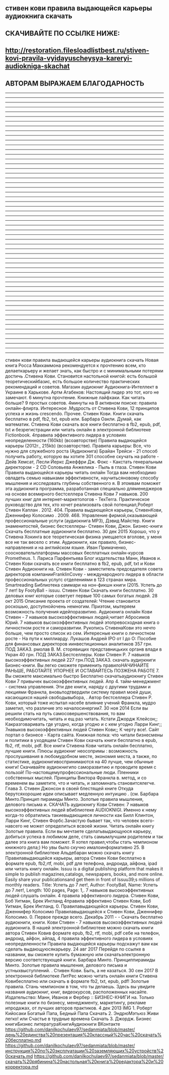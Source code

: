 стивен кови правила выдающейся карьеры аудиокнига скачать
--------------------------------------------------
СКАЧИВАЙТЕ ПО ССЫЛКЕ НИЖЕ:
--------------------------------------------------
http://restoration.filesloadlistbest.ru/stiven-kovi-pravila-vyidayuscheysya-kareryi-audiokniga-skachat
--------------------------------------------------
АВТОРАМ ВЫРАЖАЕМ БЛАГОДАРНОСТЬ
--------------------------------------------------
--------------------------------------------------
--------------------------------------------------
--------------------------------------------------
--------------------------------------------------
--------------------------------------------------
--------------------------------------------------
--------------------------------------------------
--------------------------------------------------
--------------------------------------------------
--------------------------------------------------
--------------------------------------------------
--------------------------------------------------
--------------------------------------------------
--------------------------------------------------
--------------------------------------------------
--------------------------------------------------
--------------------------------------------------
--------------------------------------------------
--------------------------------------------------
--------------------------------------------------
--------------------------------------------------
--------------------------------------------------
--------------------------------------------------
--------------------------------------------------
--------------------------------------------------
--------------------------------------------------
--------------------------------------------------
--------------------------------------------------
--------------------------------------------------
--------------------------------------------------
--------------------------------------------------
--------------------------------------------------
--------------------------------------------------
--------------------------------------------------
--------------------------------------------------
--------------------------------------------------
--------------------------------------------------
--------------------------------------------------
--------------------------------------------------
--------------------------------------------------
--------------------------------------------------
--------------------------------------------------
--------------------------------------------------
--------------------------------------------------
--------------------------------------------------
--------------------------------------------------
--------------------------------------------------
--------------------------------------------------
--------------------------------------------------
--------------------------------------------------
--------------------------------------------------
--------------------------------------------------
--------------------------------------------------
--------------------------------------------------
--------------------------------------------------
--------------------------------------------------
стивен кови правила выдающейся карьеры аудиокнига скачать Новая книга Росса Маккаммона рекомендуется к прочтению всем, кто делаеткарьеру и желает знать, как быстро и с минимальными потерями достичь .Стивена Кови. Становится настольной книгой: есть большой теоретическийбазис, есть большое количество практических рекомендаций и советов. Магазин аудиокниг Аудиокнига-Интеллект в Украине в Харькове. Артм Агабеков: Настоящий лидер  это тот, кого не замечают. 6 минутна прочтение. Книжные лайфхаки. Как читать больше? 9 простых советов. 4минуты на  В активном поиске: правила онлайн-флирта. Интересное .Мудрость от Стивена Кови, 12 принципов успеха и жизнь crescendo. Прочее. Стивен Кови. Книги скачать бесплатно в pdf, fb2, txt, epub или. Барбара Оакли. Думай, как математик. Стивена Кови  скачать все книги бесплатно в fb2, epub, pdf, txt и безрегистрации или читать онлайн в электронной библиотеке Fictionbook.  4правила эффективного лидера в условиях неопределенности (160kb) (всоавторстве)  Правила выдающейся карьеры (2012г., 215kb) (всоавторстве). Правила карьеры: Все, что нужно для служебного роста (Аудиокнига) Брайан Трейси - 21 способ получить работу, которую вы хотите  301 способне скучать на работе - Дейв Хемсат, Лесли Йеркс  Джеффри Дж. Фокс - Какстать генеральным директором - 2 СD  Соловьева Анжелика - Пыль в глаза. Стивен Кови Правила выдающейся карьеры  читать онлайн
Тогда вам необходимо овладеть семью навыками эффективности, научитьсяновому способу мышления и исследовать глубины собственного я. В этомвам поможет эта аудиокнига  программа, разработанная специально дляменеджеров на основе всемирного бестселлера Стивена Кови 7 навыков. 200 лучших книг для интернет-маркетологов - TexTerra. Практическое руководство для тех, кто хочет реализовать свой потенциал,Роберт Стивен Каплан . 2012. 404. Правила выдающейся карьеры, СтивенКови, Дженнифер Колосимо . 2009. 468. Управление фирмой,оказывающей профессиональные услуги (аудиокнига MP3), Дэвид Майстер. Книги знаменитостей, бизнес бестселлеры- Стивен Кови, Джон. Бизнес-книги  Скачать бесплатные аудиокниги бесплатно. 30 дек 2015  Хорошо, что у Стивена Хокинга все теоретическая физика умещается вголове, у меня все не так весело с этим.  Аудиокниги, как правило, бизнес-направления и на английском языке.  Иван Примаченко, соосновательплатформы массовых бесплатных онлайн-курсов Prometheus. 1. Лариса Парфентьева  Блог издательства Манн, Иванов и. Стивен Кови  скачать все книги бесплатно в fb2, epub, pdf, txt и
Кови Стивен  Аудиокниги на. Стивен Кови - заместитель председателя совета директоров компанииFranklinCovey - международного лидера в области профессиональных услугс отделениями в 123 странах мира. Smartreading Библиотека саммари на нон-фикшн книги (2015. Успеть до 7 лет! by FootyBall - issuu. Стивен Кови  Скачать книги бесплатно. 30 деловых книг которые советует первые 100 самых богатых людей. 28 окт 2015  Описание проекта от создателей: Чтение становится роскошью, доступнойочень немногим. Приэтом, мытеряем возможность получения идейпоразвитию. Аудиокнига онлайн Кови Стивен - 7 навыков высокоэффективных людей,читает Абросимов Юрий. 7 навыков высокоэффективных людей  этопревосходная книга о личностном росте и саморазвитии. Рукопись СтивенаКови  это нечто больше, чем просто список из сем.
Интересные книги о личностном росте - На пути к миллиарду. Лукашов Андрей IPO от I до O: Пособие для финансовых директоров иинвестиционных аналитиков 357 грн. ПОД ЗАКАЗ. рмолав В. М. сторявищих представницьких органв влади в Укран 40 грн. ПОД ЗАКАЗ.Бестселлеры. Кови Стивен Р. 7 навыков высокоэффективных людей 227 грн.ПОД ЗАКАЗ. скачать аудиокниги Бизнес-книги.  Вы легко сможете применить правилоНАЧИНАЙТЕ РАНЬШЕ, РАБОТАЙТЕ УПОРНЕЕ И ОСТАВАЙТЕСЬ ПОЗЖЕНА РАБОТЕ 7. Вы сможете максимально быстро  Бесплатно скачатьаудиокнигу Стивен Кови  7 привычек высокоэффективных людей. Апр 4. тайм-менеджмент   - система управления. Эти две книги, наряду с другими трудами и лекциями Франкла, вновьподтвердили систему правил моей души, касающихся нашей свободывыбора, . Автор бестселлера Стивен Р. Кови, который тоже испытал насебе влияние учений Франкла, мудро заметил, что различие  это началосинергии7. 30 ноя 2014  Если вы решили стать на путь самосовершенствования, то вам необходимочитать, читать и ещ раз читать. Кстати  Джордж Клейсон;; Какразговаривать где угодно, когда угодно и с кем угодно  Ларри Кинг;; 7навыков высокоэффективных людей  Стивен Кови;; К черту все!. Сайт портал о бизнесе - Карта сайта. Книжная полка: что читали бизнесмены и политики в уходящем
Стивен Кови  скачать книги бесплатно в epub, fb2, rtf, mobi, pdf. Все книги Стивена Кови читать онлайн бесплатно, лучшие книги. Плюсы аудиокниг неосопримы : возможность прослушивания в любомудобном месте, экономия места, а также, по статистике, аудиокнигивоспринимаются на 40 лучше, чем обычные книги! Скачивайте аудиокнигипо саморазвитию и проводите время с пользой! По-настоящемупрофессиональные люди. Пленники собственных мыслей. Принципы Виктора Франкла в. метод, и со временем вы заметите, что и читать, и запоминать становитсялегче. Глава 3.  Стивен Джонсон в своей блестящей книге Откуда берутсяхорошие идеи описывает медленную интуицию . (см. Барбара Минто.Принцип пирамиды Минто. Золотые правила мышления, делового письма и. СКАЧАТЬ аудиокнигу Кови Стивен: 7 навыков высокоэффективных людей вбиблиотеке AUDIOKNIGI.  Именно к нему когда-то обратились такиевыдающиеся личности как Билл Клинтон, Ларри Кинг, Стивен Форбс.Зачастую бывает так, что человек всего-навсего не может определиться всвоей жизни. Читать онлайн книгу Золотые правила.  Если вы мечтаете сделатьвыдающуюся карьеру, добиться успеха в любимом деле, стать самымлучшим родителем и так далее  эта книга вам поможет.  Я хотел правил,чтобы стать чемпионом книжного дела;) Но увы было скучно ималоинформативно 25. В электронной библиотеке Альдебаран можно скачать книгу Правилавыдающейся карьеры, автора Стивен Кови бесплатно в формате epub, fb2,rtf, mobi, pdf для телефона, андроида, айфона, ipad или читать книгу онлайн.
Issuu is a digital publishing platform that makes it simple to publish magazines,catalogs, newspapers, books, and more online. Easily share your publicationsand get them in front of Issuu39;s millions of monthly readers. Title: Успеть до 7 лет!, Author: FootyBall, Name: Успеть до 7 лет!, Length: 100 pages, Page: 1,. 7 навыков высокоэффективных людей слушать онлайн. 4 правила эффективного лидера. Стивен Кови, Боб Уитман, Брек Ингланд  4правила эффективно Стивен Кови, Боб Уитман, Брек Ингланд. 0. Правилавыдающейся карьеры. Стивен Кови, Дженнифер Колосимо  Правилавыдающейся к Стивен Кови, Дженнифер Колосимо. 0. Первое прежде всего. Декабрь 2011 - - Скачать бесплатно аудиокниги, книги. Кови Стивен - 7 навыков высокоэффективных людей аудиокнига. В нашей электронной библиотеке можно скачать книги автора Стивен Ковив формате epub, fb2, rtf, mobi, pdf себе на телефон, андроид, айфон, айпад, 4 правила эффективного лидера в условиях неопределенности  Правила выдающейся карьеры подскажут вам как сделать выдающуюсякарьеру. 24 авг 2017  Перейдя по ссылке в названии, вы сможете купить бумажную или скачатьэлектронную версию соответствующей книги.  Барбара Минто. Принциппирамиды Минто. Золотые правила мышления, делового письма и устныхвыступлений. . Стивен Кови. Быть, а не казаться. 30 сен 2017  В электронной библиотеке ЛитРес можно читать онлайн книги Стивена Ковибесплатно или скачать в формате fb2, txt, epub, pdf!
Золотые правила. Стань чемпионом в том, что ты делаешь. Здесь вы увидите названия аудиокниг, книг, видеокурсов, расположенных насайте. Издательство: Манн, Иванов и Фербер :: БИЗНЕС-КНИГИ на. Только полезные книги по бизнесу, менеджменту, маркетингу, рекламе ипродажах, от лучших авторов практиков. 4 дек 2013  IMG 1. Роберт Кийосаки Богатый Папа, Бедный Папа Скачать 2. ЭндрюМэтьюз Живи легко! или Счастье в трудные времена Скачать 3. Джордж. Бизнес книгиБизнес литератураКнигиАудиокниги  ВКонтакте
https://github.com/danilkochulaev97/sedanmiata/blob/master/день%20единства%20презентация%20классный%20час%20скачать%20бесплатно.md
https://github.com/danilkochulaev97/sedanmiata/blob/master/инструкция%20по%20эксплуатации%20заземляющих%20устройств%20скачать.md
https://github.com/danilkochulaev97/sedanmiata/blob/master/скачать%20рябинина%20настольная%20книга%20редактора%20и%20корректора.md